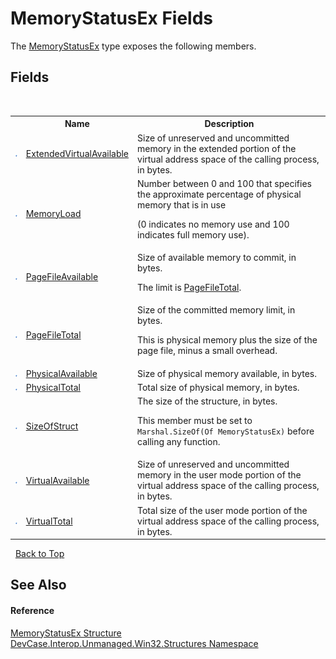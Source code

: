 # MemoryStatusEx Fields
 

The <a href="T_DevCase_Interop_Unmanaged_Win32_Structures_MemoryStatusEx">MemoryStatusEx</a> type exposes the following members.


## Fields
&nbsp;<table><tr><th></th><th>Name</th><th>Description</th></tr><tr><td>![Public field](media/pubfield.gif "Public field")</td><td><a href="F_DevCase_Interop_Unmanaged_Win32_Structures_MemoryStatusEx_ExtendedVirtualAvailable">ExtendedVirtualAvailable</a></td><td>
Size of unreserved and uncommitted memory in the extended portion of the virtual address space of the calling process, in bytes.</td></tr><tr><td>![Public field](media/pubfield.gif "Public field")</td><td><a href="F_DevCase_Interop_Unmanaged_Win32_Structures_MemoryStatusEx_MemoryLoad">MemoryLoad</a></td><td>
Number between 0 and 100 that specifies the approximate percentage of physical memory that is in use 

 (0 indicates no memory use and 100 indicates full memory use).</td></tr><tr><td>![Public field](media/pubfield.gif "Public field")</td><td><a href="F_DevCase_Interop_Unmanaged_Win32_Structures_MemoryStatusEx_PageFileAvailable">PageFileAvailable</a></td><td>
Size of available memory to commit, in bytes. 

 The limit is <a href="F_DevCase_Interop_Unmanaged_Win32_Structures_MemoryStatusEx_PageFileTotal">PageFileTotal</a>.</td></tr><tr><td>![Public field](media/pubfield.gif "Public field")</td><td><a href="F_DevCase_Interop_Unmanaged_Win32_Structures_MemoryStatusEx_PageFileTotal">PageFileTotal</a></td><td>
Size of the committed memory limit, in bytes. 

 This is physical memory plus the size of the page file, minus a small overhead.</td></tr><tr><td>![Public field](media/pubfield.gif "Public field")</td><td><a href="F_DevCase_Interop_Unmanaged_Win32_Structures_MemoryStatusEx_PhysicalAvailable">PhysicalAvailable</a></td><td>
Size of physical memory available, in bytes.</td></tr><tr><td>![Public field](media/pubfield.gif "Public field")</td><td><a href="F_DevCase_Interop_Unmanaged_Win32_Structures_MemoryStatusEx_PhysicalTotal">PhysicalTotal</a></td><td>
Total size of physical memory, in bytes.</td></tr><tr><td>![Public field](media/pubfield.gif "Public field")</td><td><a href="F_DevCase_Interop_Unmanaged_Win32_Structures_MemoryStatusEx_SizeOfStruct">SizeOfStruct</a></td><td>
The size of the structure, in bytes. 

 This member must be set to `Marshal.SizeOf(Of MemoryStatusEx)` before calling any function.</td></tr><tr><td>![Public field](media/pubfield.gif "Public field")</td><td><a href="F_DevCase_Interop_Unmanaged_Win32_Structures_MemoryStatusEx_VirtualAvailable">VirtualAvailable</a></td><td>
Size of unreserved and uncommitted memory in the user mode portion of the virtual address space of the calling process, in bytes.</td></tr><tr><td>![Public field](media/pubfield.gif "Public field")</td><td><a href="F_DevCase_Interop_Unmanaged_Win32_Structures_MemoryStatusEx_VirtualTotal">VirtualTotal</a></td><td>
Total size of the user mode portion of the virtual address space of the calling process, in bytes.</td></tr></table>&nbsp;
<a href="#memorystatusex-fields">Back to Top</a>

## See Also


#### Reference
<a href="T_DevCase_Interop_Unmanaged_Win32_Structures_MemoryStatusEx">MemoryStatusEx Structure</a><br /><a href="N_DevCase_Interop_Unmanaged_Win32_Structures">DevCase.Interop.Unmanaged.Win32.Structures Namespace</a><br />